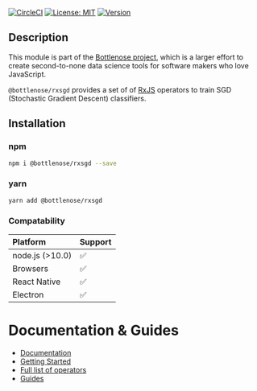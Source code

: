 [![CircleCI](https://circleci.com/gh/buccaneerai/bottlenose/tree/master.svg?style=shield)](https://circleci.com/gh/buccaneerai/bottlenose/tree/master)
[![License: MIT](https://img.shields.io/badge/License-MIT-green.svg)](https://opensource.org/licenses/MIT)
<a href="https://www.npmjs.com/package/@bottlenose/rxstats">
  <img src="https://img.shields.io/npm/v/@bottlenose/rxstats.svg" alt="Version">
</a>

## Description
This module is part of the [Bottlenose project](https://github.com/buccaneerai/bottlenose), which is a larger effort to create second-to-none data science tools for software makers who love JavaScript.

`@bottlenose/rxsgd` provides a set of of [RxJS](http://rxjs.dev/) operators to train SGD (Stochastic Gradient Descent) classifiers.

## Installation

### npm

```bash
npm i @bottlenose/rxsgd --save
```

### yarn

```bash
yarn add @bottlenose/rxsgd
```

### Compatability

| Platform | Support |
| :--- | :--- |
| node.js \(&gt;10.0\) | ✅ |
| Browsers | ✅ |
| React Native | ✅ |
| Electron | ✅ |

# Documentation & Guides
- [Documentation](https://buccaneerai.gitbook.io/bottlenose/data-analysis/rxstats)
- [Getting Started](https://buccaneerai.gitbook.io/bottlenose/data-analysis/rxstats/guides/gettingstarted)
- [Full list of operators](https://buccaneerai.gitbook.io/bottlenose/data-analysis/rxstats/operators)
- [Guides](https://buccaneerai.gitbook.io/bottlenose/data-analysis/rxstats/guides)
